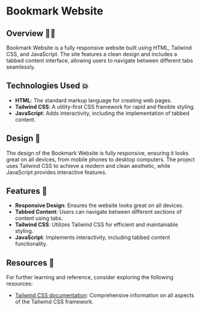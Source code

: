 # Bookmark Website

## Overview 👨‍💻

Bookmark Website is a fully responsive website built using HTML, Tailwind CSS, and JavaScript. The site features a clean design and includes a tabbed content interface, allowing users to navigate between different tabs seamlessly.

## Technologies Used 💥

- **HTML**: The standard markup language for creating web pages.
- **Tailwind CSS**: A utility-first CSS framework for rapid and flexible styling.
- **JavaScript**: Adds interactivity, including the implementation of tabbed content.

## Design 💅

The design of the Bookmark Website is fully responsive, ensuring it looks great on all devices, from mobile phones to desktop computers. The project uses Tailwind CSS to achieve a modern and clean aesthetic, while JavaScript provides interactive features.

## Features 🧬

- **Responsive Design**: Ensures the website looks great on all devices.
- **Tabbed Content**: Users can navigate between different sections of content using tabs.
- **Tailwind CSS**: Utilizes Tailwind CSS for efficient and maintainable styling.
- **JavaScript**: Implements interactivity, including tabbed content functionality.

## Resources 🔗

For further learning and reference, consider exploring the following resources:

- [Tailwind CSS documentation](https://tailwindcss.com/docs): Comprehensive information on all aspects of the Tailwind CSS framework.
